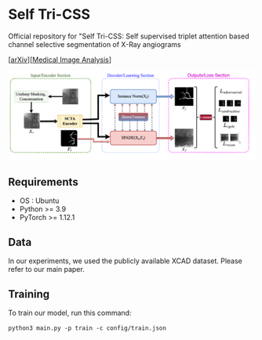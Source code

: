 # Self Tri-CSS
Official repository for "Self Tri-CSS: Self supervised triplet attention based channel selective segmentation of X-Ray angiograms

[[arXiv](https://arxiv.org/abs/2308.00193)][[Medical Image Analysis](https://www.sciencedirect.com/science/article/pii/S1361841523002827?dgcid=coauthor)]

![Image of The Proposed method](fig/Overall_Architecture.png)

## Requirements
  * OS : Ubuntu
  * Python >= 3.9
  * PyTorch >= 1.12.1

## Data
In our experiments, we used the publicly available XCAD dataset. Please refer to our main paper.

## Training

To train our model, run this command:

```train
python3 main.py -p train -c config/train.json
```
<!-- 
## Test

To test the trained our model, run:

```eval
python3 main.py -p test -c config/test.json
```

## Pre-trained Models

You can download our pre-trained model of the XCAD dataset [here](https://drive.google.com/file/d/180xRhnpAsT6ZrM-FrMTZ6AVkqnfBBqYm/view?usp=sharing).
Then, you can test the model by saving the pre-trained weights in the directory ./experiments/pretrained_model.
To briefly test our method given the pre-trained model, we provided the toy example in the directory './data/'.

## Citations
fdffdfdf
```
@article{kim2024cdarl,
title = {C-DARL: Contrastive diffusion adversarial representation learning for label-free blood vessel segmentation},
journal = {Medical Image Analysis},
volume = {91},
pages = {103022},
year = {2024},
issn = {1361-8415},
doi = {https://doi.org/10.1016/j.media.2023.103022},
author = {Boah Kim and Yujin Oh and Bradford J. Wood and Ronald M. Summers and Jong Chul Ye}
}
```
 -->
